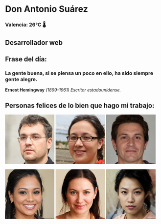 # Don Antonio Suárez
### Valencia:  26°C 🌡️
## Desarrollador web
## Frase del día:
<!-- START QUOTE -->
### La gente buena, si se piensa un poco en ello, ha sido siempre gente alegre.
**Ernest Hemingway** *(1899-1961) Escritor estadounidense.*
<!-- END QUOTE -->






## Personas felices de lo bien que hago mi trabajo:

<p float="left">
  <img src="src/image_0.png" width="32%" />
  <img src="src/image_1.png" width="32%" /> 
  <img src="src/image_2.png" width="32%" />
</p>
<p float="left">
  <img src="src/image_3.png" width="32%" />
  <img src="src/image_4.png" width="32%" /> 
  <img src="src/image_5.png" width="32%" />
</p>